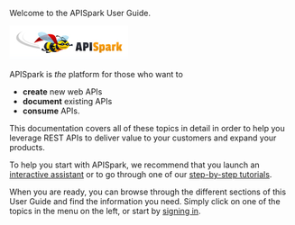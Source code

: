 
Welcome to the APISpark User Guide.

![Sign in](images/apispark-logo-v1.png "Sign in")

APISpark is *the* platform for those who want to
- **create** new web APIs
- **document** existing APIs
- **consume** APIs.

This documentation covers all of these topics in detail in order to help you leverage REST APIs to deliver value to your customers and expand your products.  

To help you start with APISpark, we recommend that you launch an [interactive assistant](/technical-resources/apispark/guide/get-started/interactive-assistants "interactive assistant") or to go through one of our [step-by-step tutorials](/technical-resources/apispark/tutorials "step-by-step tutorials").

When you are ready, you can browse through the different sections of this User Guide and find the information you need. Simply click on one of the topics in the menu on the left, or start by [signing in](/technical-resources/apispark/guide/get-started/sign-in "Sign in").
